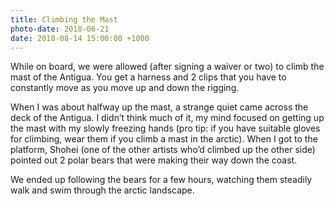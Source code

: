 ```yaml
---
title: Climbing the Mast
photo-date: 2018-06-21
date: 2018-08-14 15:00:00 +1000
---
```

While on board, we were allowed (after signing a waiver or two) to climb the mast of the Antigua. You get a harness and 2 clips that you have to constantly move as you move up and down the rigging.

When I was about halfway up the mast, a strange quiet came across the deck of the Antigua. I didn’t think much of it, my mind focused on getting up the mast with my slowly freezing hands (pro tip: if you have suitable gloves for climbing, wear them if you climb a mast in the arctic). When I got to the platform, Shohei (one of the other artists who’d climbed up the other side) pointed out 2 polar bears that were making their way down the coast.

We ended up following the bears for a few hours, watching them steadily walk and swim through the arctic landscape.
